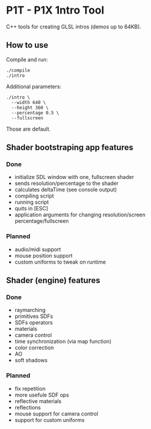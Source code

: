 # P1T - P1X 1ntro Tool

C++ tools for creating GLSL intros (demos up to 64KB).

## How to use

Compile and run:
```
./compile
./intro
```

Additional parameters:
```
./intro \
  --width 640 \
  --height 360 \
  --percentage 0.5 \
  --fullscreen
```

Those are default.

## Shader bootstraping app features

### Done
- initialize SDL window with one, fullscreen shader
- sends resolution/percentage to the shader
- calculates deltaTime (see console output)
- compiling script
- running script
- quits in [ESC]
- application arguments for changing resolution/screen percentage/fullscreen

### Planned
- audio/midi support
- mouse position support
- custom uniforms to tweak on runtime

## Shader (engine) features

### Done
- raymarching
- primitives SDFs
- SDFs operators
- materials
- camera control
- time synchronization (via map function)
- color correction
- AO
- soft shadows

### Planned
- fix repetition
- more usefule SDF ops
- reflective materials
- reflections
- mouse support for camera control
- support for custom uniforms
